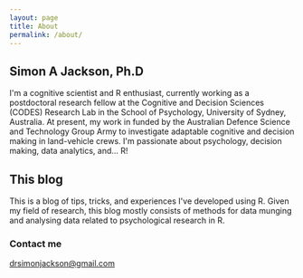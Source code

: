 ```yaml
---
layout: page
title: About
permalink: /about/
---
```


## Simon A Jackson, Ph.D

I'm a cognitive scientist and R enthusiast, currently working as a postdoctoral research fellow at the Cognitive and Decision Sciences (CODES) Research Lab in the School of Psychology, University of Sydney, Australia. At present, my work in funded by the Australian Defence Science and Technology Group Army to investigate adaptable cognitive and decision making in land-vehicle crews. I'm passionate about psychology, decision making, data analytics, and... R!

## This blog

This is a blog of tips, tricks, and experiences I've developed using R. Given my field of research, this blog mostly consists of methods for data munging and analysing data related to psychological research in R.

### Contact me

[drsimonjackson@gmail.com](mailto:drsimonjackson@gmail.com)